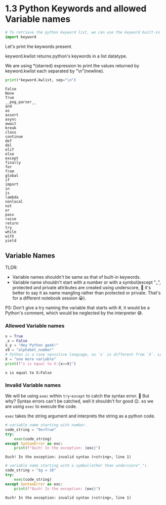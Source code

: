 # 1.3 Python Keywords and allowed Variable names


```python
# To retrieve the python keyword list, we can use the keyword built-in package.
import keyword
```

Let's print the keywords present.

keyword.kwlist returns python's keywords in a list datatype.

We are using *(starred) expression to print the values returned by keyword.kwlist each separated by "\n"(newline).


```python
print(*keyword.kwlist, sep="\n")
```

    False
    None
    True
    __peg_parser__
    and
    as
    assert
    async
    await
    break
    class
    continue
    def
    del
    elif
    else
    except
    finally
    for
    from
    global
    if
    import
    in
    is
    lambda
    nonlocal
    not
    or
    pass
    raise
    return
    try
    while
    with
    yield


## Variable Names

TLDR: 

*   Variable names shouldn't be same as that of built-in keywords.
*   Variable name shouldn't start with a number or with a symbol(except "_", protected and private attributes are created using underscore, 🤔 it's better to say it as name mangling rather than protected or private. That's for a different notebook session 😀).

PS: Don't give a try naming the variable that starts with #, it would be a Python's comment, which would be neglected by the interpreter 😅.

### Allowed Variable names


```python
x = True
_x = False
x_y = "Hey Python geek!"
x9 = "alphabet_number"
# Python is a case sensitive language, so `x` is different from `X`. Let's give it a try.
X = "one more variable"
print(f"x is equal to X:{x==X}")
```

    x is equal to X:False


### Invalid Variable names

We will be using `exec` within `try`-`except` to catch the syntax error. 🤔 But why? Syntax errors can't be catched, well it shouldn't for good 😉. so we are using `exec` to execute the code. 

`exec` takes the string argument and interprets the string as a python code.


```python
# variable name starting with number.
code_string = "9x=True"
try:
    exec(code_string)
except SyntaxError as exc:
    print(f"Ouch! In the exception: {exc}")
```

    Ouch! In the exception: invalid syntax (<string>, line 1)



```python
# variable name starting with a symbol(other than underscore"_").
code_string = "$g = 10"
try:
    exec(code_string)
except SyntaxError as exc:
    print(f"Ouch! In the exception: {exc}")
```

    Ouch! In the exception: invalid syntax (<string>, line 1)

